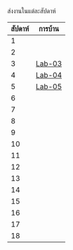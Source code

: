 ส่งงานในแต่ละสัปดาห์

สัปดาห์ | การบ้าน 
--- | --- 
1|
2|
3|[Lab-03](https://github.com/ADSADAWUT/ENGCC304/blob/main/Lab-03)
4|[Lab-04](https://github.com/ADSADAWUT/ENGCC304/blob/main/Lap-04)
5|[Lab-05](https://github.com/ADSADAWUT/ENGCC304/blob/main/Lap-05)
6|
7|
8|
9|
10|
11|
12|
13|
14|
15|
16|
17|
18|
